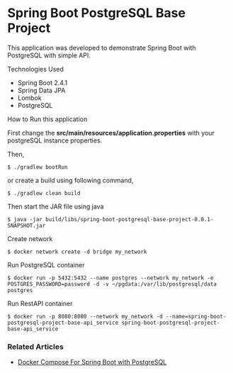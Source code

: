 # Spring Boot PostgreSQL Base Project

This application was developed to demonstrate Spring Boot with PostgreSQL with simple API.

Technologies Used

- Spring Boot 2.4.1
- Spring Data JPA
- Lombok
- PostgreSQL

How to Run this application

First change the **src/main/resources/application.properties** with your postgreSQL instance properties.

Then,

```shell
$ ./gradlew bootRun
```

or create a build using following command,

```shell
$ ./gradlew clean build
```

Then start the JAR file using java

```shell
$ java -jar build/libs/spring-boot-postgresql-base-project-0.0.1-SNAPSHOT.jar
```

Create network

```shell
$ docker network create -d bridge my_network
```

Run PostgreSQL container
```shell
$ docker run -p 5432:5432 --name postgres --network my_network -e POSTGRES_PASSWORD=password -d -v ~/pgdata:/var/lib/postgresql/data postgres
```
Run RestAPI container
```shell
$ docker run -p 8080:8080 --network my_network -d --name=spring-boot-postgresql-project-base-api_service spring-boot-postgresql-project-base-api_service
```


### Related Articles

- [Docker Compose For Spring Boot with PostgreSQL](https://javatodev.com/docker-compose-spring-boot-postgresql/)
